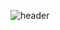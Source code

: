 <!--
**Heosg/Heosg** is a ✨ _special_ ✨ repository because its `README.md` (this file) appears on your GitHub profile.

Here are some ideas to get you started:

- 🔭 I’m currently working on ...
- 🌱 I’m currently learning ...
- 👯 I’m looking to collaborate on ...
- 🤔 I’m looking for help with ...
- 💬 Ask me about ...
- 📫 How to reach me: ...
- 😄 Pronouns: ...
- ⚡ Fun fact: ...
-->
![header](https://capsule-render.vercel.app/api?type=slice&color=auto&height=250&section=header&text=HELLO&fontSize=50&fontAlign=70&fontAlignY=3&desc=안녕하세요%20Heosg%20깃허브%20입니다%20&descSize=15&descAlign=70&descAlignY=15&rotate=16&animation=twinkling)
